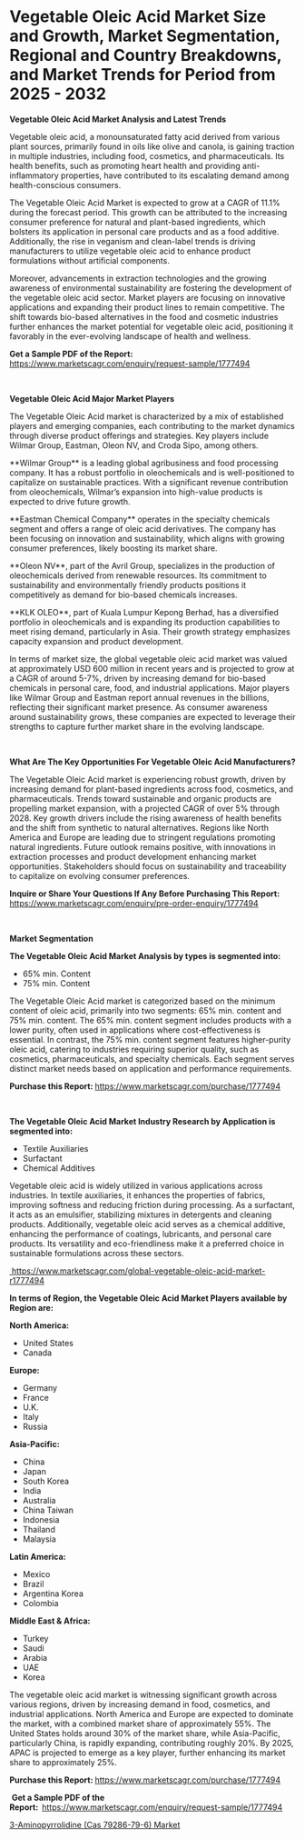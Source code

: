 <p><h1>Vegetable Oleic Acid Market Size and Growth, Market Segmentation, Regional and Country Breakdowns, and Market Trends for Period from 2025 -  2032</h1></p><p><strong>Vegetable Oleic Acid Market Analysis and Latest Trends</strong></p>
<p><p>Vegetable oleic acid, a monounsaturated fatty acid derived from various plant sources, primarily found in oils like olive and canola, is gaining traction in multiple industries, including food, cosmetics, and pharmaceuticals. Its health benefits, such as promoting heart health and providing anti-inflammatory properties, have contributed to its escalating demand among health-conscious consumers.</p><p>The Vegetable Oleic Acid Market is expected to grow at a CAGR of 11.1% during the forecast period. This growth can be attributed to the increasing consumer preference for natural and plant-based ingredients, which bolsters its application in personal care products and as a food additive. Additionally, the rise in veganism and clean-label trends is driving manufacturers to utilize vegetable oleic acid to enhance product formulations without artificial components.</p><p>Moreover, advancements in extraction technologies and the growing awareness of environmental sustainability are fostering the development of the vegetable oleic acid sector. Market players are focusing on innovative applications and expanding their product lines to remain competitive. The shift towards bio-based alternatives in the food and cosmetic industries further enhances the market potential for vegetable oleic acid, positioning it favorably in the ever-evolving landscape of health and wellness.</p></p>
<p><strong>Get a Sample PDF of the Report:&nbsp;</strong> <a href="https://www.marketscagr.com/enquiry/request-sample/1777494?utm_campaign=1848&utm_medium=2&utm_source=Github&utm_content=ia&utm_term=02032025&utm_id=vegetable-oleic-acid">https://www.marketscagr.com/enquiry/request-sample/1777494</a></p>
<p>&nbsp;</p>
<p><strong>Vegetable Oleic Acid Major Market Players</strong></p>
<p><p>The Vegetable Oleic Acid market is characterized by a mix of established players and emerging companies, each contributing to the market dynamics through diverse product offerings and strategies. Key players include Wilmar Group, Eastman, Oleon NV, and Croda Sipo, among others.</p><p>**Wilmar Group** is a leading global agribusiness and food processing company. It has a robust portfolio in oleochemicals and is well-positioned to capitalize on sustainable practices. With a significant revenue contribution from oleochemicals, Wilmar’s expansion into high-value products is expected to drive future growth.</p><p>**Eastman Chemical Company** operates in the specialty chemicals segment and offers a range of oleic acid derivatives. The company has been focusing on innovation and sustainability, which aligns with growing consumer preferences, likely boosting its market share.</p><p>**Oleon NV**, part of the Avril Group, specializes in the production of oleochemicals derived from renewable resources. Its commitment to sustainability and environmentally friendly products positions it competitively as demand for bio-based chemicals increases.</p><p>**KLK OLEO**, part of Kuala Lumpur Kepong Berhad, has a diversified portfolio in oleochemicals and is expanding its production capabilities to meet rising demand, particularly in Asia. Their growth strategy emphasizes capacity expansion and product development.</p><p>In terms of market size, the global vegetable oleic acid market was valued at approximately USD 600 million in recent years and is projected to grow at a CAGR of around 5-7%, driven by increasing demand for bio-based chemicals in personal care, food, and industrial applications. Major players like Wilmar Group and Eastman report annual revenues in the billions, reflecting their significant market presence. As consumer awareness around sustainability grows, these companies are expected to leverage their strengths to capture further market share in the evolving landscape.</p></p>
<p>&nbsp;</p>
<p><strong>What Are The Key Opportunities For Vegetable Oleic Acid Manufacturers?</strong></p>
<p><p>The Vegetable Oleic Acid market is experiencing robust growth, driven by increasing demand for plant-based ingredients across food, cosmetics, and pharmaceuticals. Trends toward sustainable and organic products are propelling market expansion, with a projected CAGR of over 5% through 2028. Key growth drivers include the rising awareness of health benefits and the shift from synthetic to natural alternatives. Regions like North America and Europe are leading due to stringent regulations promoting natural ingredients. Future outlook remains positive, with innovations in extraction processes and product development enhancing market opportunities. Stakeholders should focus on sustainability and traceability to capitalize on evolving consumer preferences.</p></p>
<p><strong>Inquire or Share Your Questions If Any Before Purchasing This Report:</strong> <a href="https://www.marketscagr.com/enquiry/pre-order-enquiry/1777494?utm_campaign=1848&utm_medium=2&utm_source=Github&utm_content=ia&utm_term=02032025&utm_id=vegetable-oleic-acid">https://www.marketscagr.com/enquiry/pre-order-enquiry/1777494</a></p>
<p>&nbsp;</p>
<p><strong>Market Segmentation</strong></p>
<p><strong>The Vegetable Oleic Acid Market Analysis by types is segmented into:</strong></p>
<p><ul><li>65% min. Content</li><li>75% min. Content</li></ul></p>
<p><p>The Vegetable Oleic Acid market is categorized based on the minimum content of oleic acid, primarily into two segments: 65% min. content and 75% min. content. The 65% min. content segment includes products with a lower purity, often used in applications where cost-effectiveness is essential. In contrast, the 75% min. content segment features higher-purity oleic acid, catering to industries requiring superior quality, such as cosmetics, pharmaceuticals, and specialty chemicals. Each segment serves distinct market needs based on application and performance requirements.</p></p>
<p><strong>Purchase this Report:&nbsp;</strong><a href="https://www.marketscagr.com/purchase/1777494?utm_campaign=1848&utm_medium=2&utm_source=Github&utm_content=ia&utm_term=02032025&utm_id=vegetable-oleic-acid">https://www.marketscagr.com/purchase/1777494</a></p>
<p>&nbsp;</p>
<p><strong>The Vegetable Oleic Acid Market Industry Research by Application is segmented into:</strong></p>
<p><ul><li>Textile Auxiliaries</li><li>Surfactant</li><li>Chemical Additives</li></ul></p>
<p><p>Vegetable oleic acid is widely utilized in various applications across industries. In textile auxiliaries, it enhances the properties of fabrics, improving softness and reducing friction during processing. As a surfactant, it acts as an emulsifier, stabilizing mixtures in detergents and cleaning products. Additionally, vegetable oleic acid serves as a chemical additive, enhancing the performance of coatings, lubricants, and personal care products. Its versatility and eco-friendliness make it a preferred choice in sustainable formulations across these sectors.</p></p>
<p><a href="https://www.marketscagr.com/global-vegetable-oleic-acid-market-r1777494?utm_campaign=1848&utm_medium=2&utm_source=Github&utm_content=ia&utm_term=02032025&utm_id=vegetable-oleic-acid">&nbsp;https://www.marketscagr.com/global-vegetable-oleic-acid-market-r1777494</a></p>
<p><strong>In terms of Region, the Vegetable Oleic Acid Market Players available by Region are:</strong></p>
<p>
    <p> <strong> North America: </strong>
        <ul>
            <li>United States</li>
            <li>Canada</li>
        </ul>
        </p> 
    <p> <strong> Europe: </strong>
        <ul>
            <li>Germany</li>
            <li>France</li>
            <li>U.K.</li>
            <li>Italy</li>
            <li>Russia</li>
        </ul>
        </p> 
    <p> <strong> Asia-Pacific: </strong>
        <ul>
            <li>China</li>
            <li>Japan</li>
            <li>South Korea</li>
            <li>India</li>
            <li>Australia</li>
            <li>China Taiwan</li>
            <li>Indonesia</li>
            <li>Thailand</li>
            <li>Malaysia</li>
        </ul>
        </p> 
    <p> <strong> Latin America: </strong>
        <ul>
            <li>Mexico</li>
            <li>Brazil</li>
            <li>Argentina Korea</li>
            <li>Colombia</li>
        </ul>
        </p> 
    <p> <strong> Middle East & Africa: </strong>
        <ul>
            <li>Turkey</li>
            <li>Saudi</li>
            <li>Arabia</li>
            <li>UAE</li>
            <li>Korea</li>
        </ul>
    </p>
    </p>
<p><p>The vegetable oleic acid market is witnessing significant growth across various regions, driven by increasing demand in food, cosmetics, and industrial applications. North America and Europe are expected to dominate the market, with a combined market share of approximately 55%. The United States holds around 30% of the market share, while Asia-Pacific, particularly China, is rapidly expanding, contributing roughly 20%. By 2025, APAC is projected to emerge as a key player, further enhancing its market share to approximately 25%.</p></p>
<p><strong>Purchase this Report: </strong><a href="https://www.marketscagr.com/purchase/1777494?utm_campaign=1848&utm_medium=2&utm_source=Github&utm_content=ia&utm_term=02032025&utm_id=vegetable-oleic-acid">https://www.marketscagr.com/purchase/1777494</a></p>
<p>&nbsp;<strong>Get a Sample PDF of the Report:&nbsp;&nbsp;</strong><a href="https://www.marketscagr.com/enquiry/request-sample/1777494?utm_campaign=1848&utm_medium=2&utm_source=Github&utm_content=ia&utm_term=02032025&utm_id=vegetable-oleic-acid">https://www.marketscagr.com/enquiry/request-sample/1777494</a></p>
<p><strong></strong></p>
<p><p><a href="https://github.com/marloy8/Market-Research-Report-List-7/blob/main/3-aminopyrrolidine-cas-79286-79-6-market.md?utm_campaign=1848&utm_medium=2&utm_source=Github&utm_content=ia&utm_term=02032025&utm_id=vegetable-oleic-acid">3-Aminopyrrolidine (Cas 79286-79-6) Market</a></p></p>
